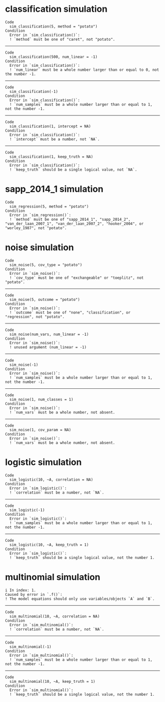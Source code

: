 # classification simulation

    Code
      sim_classification(5, method = "potato")
    Condition
      Error in `sim_classification()`:
      ! `method` must be one of "caret", not "potato".

---

    Code
      sim_classification(500, num_linear = -1)
    Condition
      Error in `sim_classification()`:
      ! `num_linear` must be a whole number larger than or equal to 0, not the number -1.

---

    Code
      sim_classification(-1)
    Condition
      Error in `sim_classification()`:
      ! `num_samples` must be a whole number larger than or equal to 1, not the number -1.

---

    Code
      sim_classification(1, intercept = NA)
    Condition
      Error in `sim_classification()`:
      ! `intercept` must be a number, not `NA`.

---

    Code
      sim_classification(1, keep_truth = NA)
    Condition
      Error in `sim_classification()`:
      ! `keep_truth` should be a single logical value, not `NA`.

# sapp_2014_1 simulation

    Code
      sim_regression(5, method = "potato")
    Condition
      Error in `sim_regression()`:
      ! `method` must be one of "sapp_2014_1", "sapp_2014_2", "van_der_laan_2007_1", "van_der_laan_2007_2", "hooker_2004", or "worley_1987", not "potato".

# noise simulation

    Code
      sim_noise(5, cov_type = "potato")
    Condition
      Error in `sim_noise()`:
      ! `cov_type` must be one of "exchangeable" or "toeplitz", not "potato".

---

    Code
      sim_noise(5, outcome = "potato")
    Condition
      Error in `sim_noise()`:
      ! `outcome` must be one of "none", "classification", or "regression", not "potato".

---

    Code
      sim_noise(num_vars, num_linear = -1)
    Condition
      Error in `sim_noise()`:
      ! unused argument (num_linear = -1)

---

    Code
      sim_noise(-1)
    Condition
      Error in `sim_noise()`:
      ! `num_samples` must be a whole number larger than or equal to 1, not the number -1.

---

    Code
      sim_noise(1, num_classes = 1)
    Condition
      Error in `sim_noise()`:
      ! `num_vars` must be a whole number, not absent.

---

    Code
      sim_noise(1, cov_param = NA)
    Condition
      Error in `sim_noise()`:
      ! `num_vars` must be a whole number, not absent.

# logistic simulation

    Code
      sim_logistic(10, ~A, correlation = NA)
    Condition
      Error in `sim_logistic()`:
      ! `correlation` must be a number, not `NA`.

---

    Code
      sim_logistic(-1)
    Condition
      Error in `sim_logistic()`:
      ! `num_samples` must be a whole number larger than or equal to 1, not the number -1.

---

    Code
      sim_logistic(10, ~A, keep_truth = 1)
    Condition
      Error in `sim_logistic()`:
      ! `keep_truth` should be a single logical value, not the number 1.

# multinomial simulation

    i In index: 1.
    Caused by error in `.f()`:
    ! The model equations should only use variables/objects `A` and `B`.

---

    Code
      sim_multinomial(10, ~A, correlation = NA)
    Condition
      Error in `sim_multinomial()`:
      ! `correlation` must be a number, not `NA`.

---

    Code
      sim_multinomial(-1)
    Condition
      Error in `sim_multinomial()`:
      ! `num_samples` must be a whole number larger than or equal to 1, not the number -1.

---

    Code
      sim_multinomial(10, ~A, keep_truth = 1)
    Condition
      Error in `sim_multinomial()`:
      ! `keep_truth` should be a single logical value, not the number 1.

